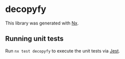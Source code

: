 # decopyfy

This library was generated with [Nx](https://nx.dev).

## Running unit tests

Run `nx test decopyfy` to execute the unit tests via [Jest](https://jestjs.io).

